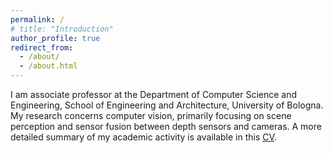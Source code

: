 ```yaml
---
permalink: /
# title: "Introduction"
author_profile: true
redirect_from: 
  - /about/
  - /about.html
---
```


I am associate professor at the Department of Computer Science and Engineering, School of Engineering and Architecture, University of Bologna. My research concerns computer vision, primarily focusing on scene perception and sensor fusion between depth sensors and cameras. A more detailed summary of my academic activity is available in this [CV](/files/CV_ENG.pdf).
